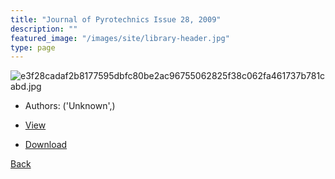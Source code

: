 ```yaml
---
title: "Journal of Pyrotechnics Issue 28, 2009"
description: ""
featured_image: "/images/site/library-header.jpg"
type: page
---
```


![e3f28cadaf2b8177595dbfc80be2ac96755062825f38c062fa461737b781cabd.jpg](https://drive.google.com/uc?export=view&id=1Jqz4dqppoqFjksVCE1TqDM8SGqMGwrAV)
* Authors: ('Unknown',)
* [View](https://drive.google.com/uc?export=view&id=10tWSEwSuXDLSfOgNulcPjk0rB9i8QbWv)

* [Download](https://drive.google.com/uc?export=download&id=10tWSEwSuXDLSfOgNulcPjk0rB9i8QbWv)

[Back](http://localhost:1313/library/ebooks/
)